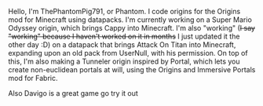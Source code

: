 Hello, I'm ThePhantomPig791, or Phantom. I code origins for the Origins mod for Minecraft using datapacks.
I'm currently working on a Super Mario Odyssey origin, which brings Cappy into Minecraft.
I'm also "working" (~~I say "working" because I haven't worked on it in months~~ I just updated it the other day :D) on a datapack that brings Attack On Titan into Minecraft, expanding upon an old pack from UserNull, with his permission.
On top of this, I'm also making a Tunneler origin inspired by Portal, which lets you create non-euclidean portals at will, using the Origins and Immersive Portals mod for Fabric.


Also Davigo is a great game go try it out
